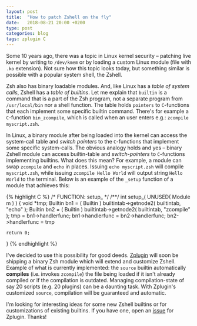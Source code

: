 ```yaml
---
layout: post
title:  "How to patch Zshell on the fly"
date:   2018-08-21 20:00 +0200
type: post
categories: blog
tags: zplugin C
---
```


Some 10 years ago, there was a topic in Linux kernel security – patching live kernel
by writing to `/dev/kmem` or by loading a custom Linux module (file with `.ko` extension).
Not sure how this topic looks today, but something similar is possible with a popular
system shell, the Zshell.
<!-- more -->

Zsh also has binary loadable modules. And, like Linux has a *table of system calls*,
Zshell has a *table of builtins*. Let me explain that `builtin` is a command that
is a part of the Zsh program, not a separate program from `/usr/local/bin` nor a shell
function.  The table holds `pointers` to `C`-functions that each implement some specific
builtin command.  There's for example a `C`-function `bin_zcompile`, which is called when an
user enters e.g.: `zcompile myscript.zsh`.

In Linux, a binary module after being loaded into the kernel can access the system-call
table and *switch pointers* to the `C`-functions that implement some specific system-calls.
The obvious analogy holds and yes – binary Zshell module can access builtin-table and
*switch-pointers* to `C`-functions implementing builtins. What does this mean? For example, a
module can swap `zcompile` and `echo` in places. Issuing `echo myscript.zsh` will compile
`myscript.zsh`, while issuing `zcompile Hello World` will output string `Hello World` to the
terminal. Below is an example of the `_setup` function of a module that achieves this:

{% highlight C %}
/* FUNCTION: setup_ */
/**/
int
setup_( UNUSED( Module m ) )
{
    void *tmp;
    Builtin bn1 = ( Builtin ) builtintab->getnode2( builtintab, "echo" );
    Builtin bn2 = ( Builtin ) builtintab->getnode2( builtintab, "zcompile" );
    tmp = bn1->handlerfunc;
    bn1->handlerfunc = bn2->handlerfunc;
    bn2->handlerfunc = tmp

    return 0;
}
{% endhighlight %}

I've decided to use this possibility for good deeds. [Zplugin][zplugin] will soon be shipping a
binary Zsh module which will extend and customize Zshell. Example of what is currently
implemented: the `source` builtin automatically **compiles** (i.e. invokes `zcompile`) the file
being loaded if it isn't already compiled or if the compilation is outdated. Managing
compilation-state of say 20 scripts (e.g. 20 plugins) can be a daunting task. With Zplugin's
customized `source`, compilation will be guaranteed and automatic.

I'm looking for interesting ideas for some new Zshell builtins or for customizations of
existing builtins. If you have one, open an [issue][zplg-issue] for Zplugin. Thanks!

[zplugin]: https://github.com/zdharma/zplugin
[zplg-issue]: https://github.com/zdharma/zplugin/issues
